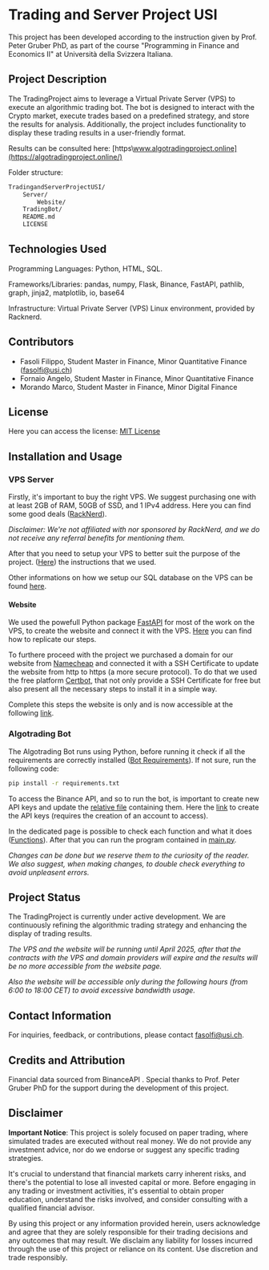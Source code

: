 # Trading and Server Project USI

This project has been developed according to the instruction given by Prof. Peter Gruber PhD, as part of the course "Programming in Finance and Economics II" at Università della Svizzera Italiana.

## Project Description
The TradingProject aims to leverage a Virtual Private Server (VPS) to execute an algorithmic trading bot. The bot is designed to interact with the Crypto market, execute trades based on a predefined strategy, and store the results for analysis. Additionally, the project includes functionality to display these trading results in a user-friendly format.

Results can be consulted here: [https\\www.algotradingproject.online](https://algotradingproject.online/)

Folder structure:
```bash
TradingandServerProjectUSI/
    Server/
        Website/
    TradingBot/
    README.md
    LICENSE
```
## Technologies Used
Programming Languages: Python, HTML, SQL.

Frameworks/Libraries: pandas, numpy, Flask, Binance, FastAPI, pathlib, graph, jinja2, matplotlib, io, base64

Infrastructure: Virtual Private Server (VPS) Linux environment, provided by Racknerd.



## Contributors
- Fasoli Filippo, Student Master in Finance, Minor Quantitative Finance (fasolfi@usi.ch)
- Fornaio Angelo, Student Master in Finance, Minor Quantitative Finance
- Morando Marco, Student Master in Finance, Minor Digital Finance

## License
Here you can access the license: [MIT License](/LICENSE)


## Installation and Usage
### VPS Server
Firstly, it's important to buy the right VPS. We suggest purchasing one with at least 2GB of RAM, 50GB of SSD, and 1 IPv4 address. Here you can find some good deals ([RackNerd](https://www.racknerd.com/BlackFriday/)). 

*Disclaimer: We're not affiliated with nor sponsored by RackNerd, and we do not receive any referral benefits for mentioning them.*

After that you need to setup your VPS to better suit the purpose of the project. ([Here](Server/VPS_Setup.md)) the instructions that we used.

Other informations on how we setup our SQL database on the VPS can be found [here](Server/CreateSQLdatabase.md).

#### Website
We used the powefull Python package [FastAPI](https://fastapi.tiangolo.com/) for most of the work on the VPS, to create the website and connect it with the VPS. [Here](/Server/Website) you can find how to replicate our steps.

To furthere proceed with the project we purchased a domain for our website from [Namecheap](https://www.namecheap.com/domains) and connected it with a SSH Certificate to update the website from http to https (a more secure protocol). To do that we used the free platform [Certbot](https://certbot.eff.org), that not only provide a SSH Certificate for free but also present all the necessary steps to install it in a simple way.

Complete this steps the website is only and is now accessible at the following [link](https://www.algotradingproject.online).



### Algotrading Bot
The Algotrading Bot runs using Python, before running it check if all the requirements are correctly installed ([Bot Requirements](/TradingBot/requirements.txt)). If not sure, run the following code:
```bash
pip install -r requirements.txt
```
To access the Binance API, and so to run the bot, is important to create new API keys and update the [relative file](/TradingBot/api_keys.json) containing them. Here the [link](https://testnet.binancefuture.com/en/futures/BTCUSDT) to create the API keys (requires the creation of an account to access).

In the dedicated page is possible to check each function and what it does ([Functions](/TradingBot/functions.py)). After that you can run the program contained in [main.py](/TradingBot/main.py). 

*Changes can be done but we reserve them to the curiosity of the reader. We also suggest, when making changes, to double check everything to avoid unpleasent errors.*

## Project Status
The TradingProject is currently under active development. We are continuously refining the algorithmic trading strategy and enhancing the display of trading results. 

*The VPS and the website will be running until April 2025, after that the contracts with the VPS and domain providers will expire and the results will be no more accessible from the website page.*

*Also the website will be accessible only during the following hours (from 6:00 to 18:00 CET) to avoid excessive bandwidth usage.*

## Contact Information
For inquiries, feedback, or contributions, please contact fasolfi@usi.ch.

## Credits and Attribution
Financial data sourced from BinanceAPI .
Special thanks to Prof. Peter Gruber PhD for the support during the development of this project.

## Disclaimer

**Important Notice**: This project is solely focused on paper trading, where simulated trades are executed without real money. We do not provide any investment advice, nor do we endorse or suggest any specific trading strategies. 

It's crucial to understand that financial markets carry inherent risks, and there's the potential to lose all invested capital or more. Before engaging in any trading or investment activities, it's essential to obtain proper education, understand the risks involved, and consider consulting with a qualified financial advisor. 

By using this project or any information provided herein, users acknowledge and agree that they are solely responsible for their trading decisions and any outcomes that may result. We disclaim any liability for losses incurred through the use of this project or reliance on its content. Use discretion and trade responsibly.

